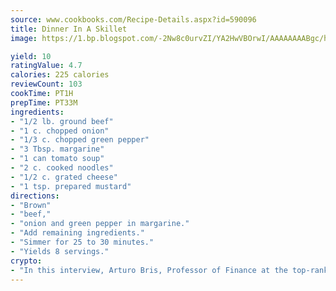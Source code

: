 ```yaml
---
source: www.cookbooks.com/Recipe-Details.aspx?id=590096
title: Dinner In A Skillet
image: https://1.bp.blogspot.com/-2Nw8c0urvZI/YA2HwVBOrwI/AAAAAAAABgc/hcoCuYbLRGghREWYfHLERS8jzKEXzVPXwCLcBGAsYHQ/s154/14.png

yield: 10
ratingValue: 4.7
calories: 225 calories
reviewCount: 103
cookTime: PT1H
prepTime: PT33M
ingredients:
- "1/2 lb. ground beef"
- "1 c. chopped onion"
- "1/3 c. chopped green pepper"
- "3 Tbsp. margarine"
- "1 can tomato soup"
- "2 c. cooked noodles"
- "1/2 c. grated cheese"
- "1 tsp. prepared mustard"
directions:
- "Brown"
- "beef,"
- "onion and green pepper in margarine."
- "Add remaining ingredients."
- "Simmer for 25 to 30 minutes."
- "Yields 8 servings."
crypto:
- "In this interview, Arturo Bris, Professor of Finance at the top-ranked business school IMD in Switzerland, analyses the risks associated with bitcoin."
---
```


